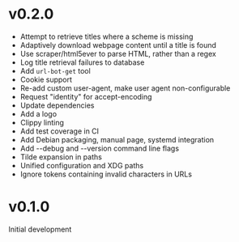 # v0.2.0

- Attempt to retrieve titles where a scheme is missing
- Adaptively download webpage content until a title is found
- Use scraper/html5ever to parse HTML, rather than a regex
- Log title retrieval failures to database
- Add `url-bot-get` tool
- Cookie support
- Re-add custom user-agent, make user agent non-configurable
- Request "identity" for accept-encoding
- Update dependencies
- Add a logo
- Clippy linting
- Add test coverage in CI
- Add Debian packaging, manual page, systemd integration
- Add --debug and --version command line flags
- Tilde expansion in paths
- Unified configuration and XDG paths
- Ignore tokens containing invalid characters in URLs

# v0.1.0

Initial development

